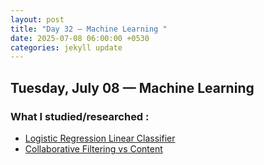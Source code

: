 ```yaml
---
layout: post
title: "Day 32 – Machine Learning "
date: 2025-07-08 06:00:00 +0530
categories: jekyll update
---
```

## Tuesday, July 08 —  Machine Learning

### What I studied/researched :

- [Logistic Regression Linear Classifier](https://chatgpt.com/share/686c90d9-38c0-800e-b0db-38c438deb62c)
- [Collaborative Filtering vs Content](https://chatgpt.com/share/686c94b8-cbc0-800e-beed-58ab080b0859)
